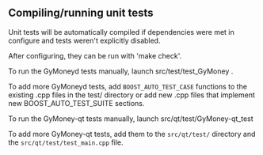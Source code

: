 Compiling/running unit tests
------------------------------------

Unit tests will be automatically compiled if dependencies were met in configure
and tests weren't explicitly disabled.

After configuring, they can be run with 'make check'.

To run the GyMoneyd tests manually, launch src/test/test_GyMoney .

To add more GyMoneyd tests, add `BOOST_AUTO_TEST_CASE` functions to the existing
.cpp files in the test/ directory or add new .cpp files that
implement new BOOST_AUTO_TEST_SUITE sections.

To run the GyMoney-qt tests manually, launch src/qt/test/GyMoney-qt_test

To add more GyMoney-qt tests, add them to the `src/qt/test/` directory and
the `src/qt/test/test_main.cpp` file.

